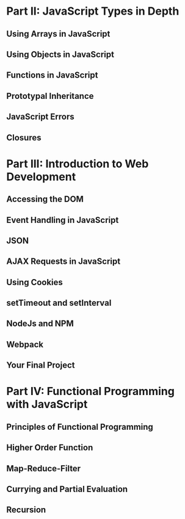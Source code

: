 
# Part II: JavaScript Types in Depth

## Using Arrays in JavaScript

## Using Objects in JavaScript

## Functions in JavaScript

## Prototypal Inheritance

## JavaScript Errors

## Closures

# Part III: Introduction to Web Development

## Accessing the DOM

## Event Handling in JavaScript

## JSON

## AJAX Requests in JavaScript

## Using Cookies

## setTimeout and setInterval

## NodeJs and NPM

## Webpack

## Your Final Project

# Part IV: Functional Programming with JavaScript

## Principles of Functional Programming

## Higher Order Function

## Map-Reduce-Filter

## Currying and Partial Evaluation

## Recursion

